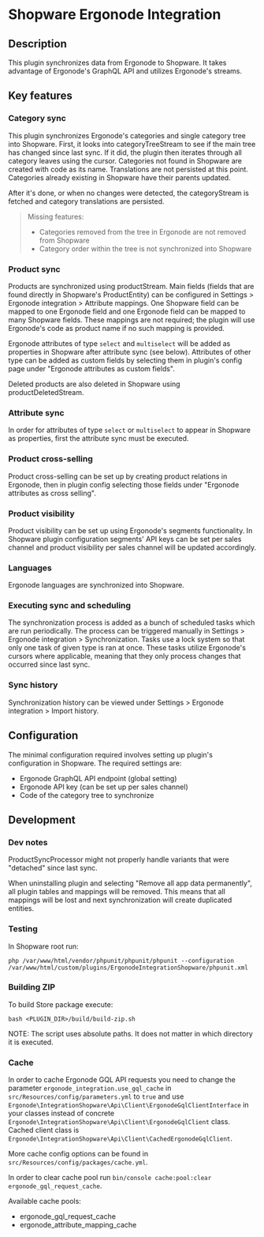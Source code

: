 # Shopware Ergonode Integration

## Description

This plugin synchronizes data from Ergonode to Shopware. It takes advantage of Ergonode's GraphQL API and utilizes
Ergonode's streams.

## Key features

### Category sync

This plugin synchronizes Ergonode's categories and single category tree into Shopware. First, it looks into
categoryTreeStream to see if the main tree has changed since last sync. If it did, the plugin then iterates through
all category leaves using the cursor. Categories not found in Shopware are created with code as its name. Translations
are not persisted at this point. Categories already existing in Shopware have their parents updated.

After it's done, or when no changes were detected, the categoryStream is fetched and category translations are
persisted.

> Missing features:
> - Categories removed from the tree in Ergonode are not removed from Shopware
> - Category order within the tree is not synchronized into Shopware

### Product sync

Products are synchronized using productStream. Main fields (fields that are found directly in Shopware's ProductEntity)
can be configured in Settings > Ergonode integration > Attribute mappings. One Shopware field can be mapped to one
Ergonode field and one Ergonode field can be mapped to many Shopware fields. These mappings are not required; the plugin
will use Ergonode's code as product name if no such mapping is provided.

Ergonode attributes of type `select` and `multiselect` will be added as properties in Shopware after attribute sync
(see below). Attributes of other type can be added as custom fields by selecting them in plugin's config page under
"Ergonode attributes as custom fields".

Deleted products are also deleted in Shopware using productDeletedStream.

### Attribute sync

In order for attributes of type `select` or `multiselect` to appear in Shopware as properties, first the attribute sync
must be executed.

### Product cross-selling

Product cross-selling can be set up by creating product relations in Ergonode, then in plugin config selecting those
fields under "Ergonode attributes as cross selling".

### Product visibility

Product visibility can be set up using Ergonode's segments functionality. In Shopware plugin configuration segments'
API keys can be set per sales channel and product visibility per sales channel will be updated accordingly.

### Languages

Ergonode languages are synchronized into Shopware.

### Executing sync and scheduling

The synchronization process is added as a bunch of scheduled tasks which are run periodically. The process can be
triggered manually in Settings > Ergonode integration > Synchronization. Tasks use a lock system so that only one task
of given type is ran at once. These tasks utilize Ergonode's cursors where applicable, meaning that they only process
changes that occurred since last sync.

### Sync history

Synchronization history can be viewed under Settings > Ergonode integration > Import history.

## Configuration

The minimal configuration required involves setting up plugin's configuration in Shopware. The required settings are:

- Ergonode GraphQL API endpoint (global setting)
- Ergonode API key (can be set up per sales channel)
- Code of the category tree to synchronize

## Development

### Dev notes

ProductSyncProcessor might not properly handle variants that were "detached" since last sync.

When uninstalling plugin and selecting "Remove all app data permanently", all plugin tables and mappings will be
removed. This means that all mappings will be lost and next synchronization will create duplicated entities.

### Testing

In Shopware root run:

`php /var/www/html/vendor/phpunit/phpunit/phpunit --configuration /var/www/html/custom/plugins/ErgonodeIntegrationShopware/phpunit.xml`

### Building ZIP

To build Store package execute:

`bash <PLUGIN_DIR>/build/build-zip.sh`

NOTE: The script uses absolute paths. It does not matter in which directory it is executed.

### Cache

In order to cache Ergonode GQL API requests you need to change the parameter `ergonode_integration.use_gql_cache`
in `src/Resources/config/parameters.yml` to `true` and
use `Ergonode\IntegrationShopware\Api\Client\ErgonodeGqlClientInterface` in your
classes instead of concrete `Ergonode\IntegrationShopware\Api\Client\ErgonodeGqlClient` class. Cached client class is
`Ergonode\IntegrationShopware\Api\Client\CachedErgonodeGqlClient`. 

More cache config options can be found in
`src/Resources/config/packages/cache.yml`.

In order to clear cache pool run `bin/console cache:pool:clear ergonode_gql_request_cache`.

Available cache pools:
- ergonode_gql_request_cache
- ergonode_attribute_mapping_cache